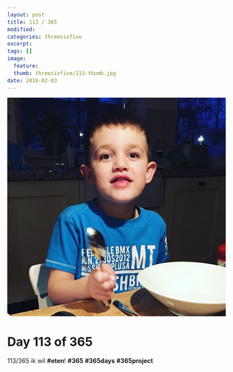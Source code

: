 ```yaml
---
layout: post
title: 113 / 365
modified:
categories: threesixfive
excerpt:
tags: []
image:
  feature: 
  thumb: threesixfive/113-thumb.jpg
date: 2016-02-03
---
```


![113](/images/threesixfive/113.jpg)

# Day 113 of 365

113/365 ik wil **\#eten**! **\#365** **\#365days** **\#365project**
